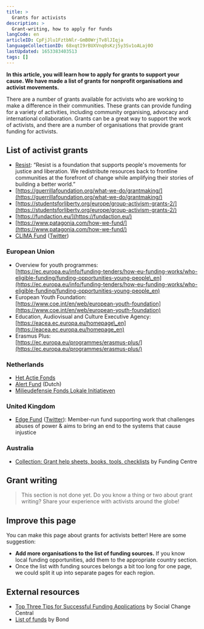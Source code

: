 ```yaml
---
title: >
  Grants for activists
description: >
  Grant-writing, how to apply for funds
langCode: en
articleID: CpFjJlu1FztbNlr-GmB0WrjTv8lJIqja
languageCollectionID: 68xqtI9rBUXVnq0sKzj5y3Sv1oALaj0O
lastUpdated: 1653383403513
tags: []
---
```


**In this article, you will learn how to apply for grants to support your cause. We have made a list of grants for nonprofit organisations and activist movements.**

There are a number of grants available for activists who are working to make a difference in their communities. These grants can provide funding for a variety of activities, including community organising, advocacy and international collaboration. Grants can be a great way to support the work of activists, and there are a number of organisations that provide grant funding for activists.

## List of activist grants

-   [Resist](http://resist.org/): “Resist is a foundation that supports people's movements for justice and liberation. We redistribute resources back to frontline communities at the forefront of change while amplifying their stories of building a better world.”
-   [https://guerrillafoundation.org/what-we-do/grantmaking/](https://guerrillafoundation.org/what-we-do/grantmaking/)
-   [https://studentsforliberty.org/europe/group-activism-grants-2/](https://studentsforliberty.org/europe/group-activism-grants-2/)
-   [https://fundaction.eu/](https://fundaction.eu/)
-   [https://www.patagonia.com/how-we-fund/](https://www.patagonia.com/how-we-fund/)
-   [CLIMA Fund](https://climasolutions.org) ([Twitter](https://twitter.com/grassrootsfund))

### European Union

-   Overview for youth programmes:  
    [https://ec.europa.eu/info/funding-tenders/how-eu-funding-works/who-eligible-funding/funding-opportunities-young-people\_en](https://ec.europa.eu/info/funding-tenders/how-eu-funding-works/who-eligible-funding/funding-opportunities-young-people_en)
-   European Youth Foundation:  
    [https://www.coe.int/en/web/european-youth-foundation](https://www.coe.int/en/web/european-youth-foundation)
-   Education, Audiovisual and Culture Executive Agency:  
    [https://eacea.ec.europa.eu/homepage\_en](https://eacea.ec.europa.eu/homepage_en)
-   Erasmus Plus:  
    [https://ec.europa.eu/programmes/erasmus-plus/](https://ec.europa.eu/programmes/erasmus-plus/)

### Netherlands

-   [Het Actie Fonds](https://hetactiefonds.nl/en/homepage/)
-   [Alert Fund](https://alertfonds.nl/en/) (Dutch)
-   [Milieudefensie Fonds Lokale Initiatieven](https://milieudefensie.nl/doe-mee/initiatievenloket/fonds-lokale-initiatieven)

### United Kingdom

-   [Edge Fund](https://www.edgefund.org.uk) ([Twitter](https://twitter.com/theedgefund)): Member-run fund supporting work that challenges abuses of power & aims to bring an end to the systems that cause injustice

### Australia

-   [Collection: Grant help sheets, books, tools, checklists](https://explore.fundingcentre.com.au/tools-resources/grants) by Funding Centre

## Grant writing

> This section is not done yet. Do you know a thing or two about grant writing? Share your experience with activists around the globe!

## Improve this page

You can make this page about grants for activists better! Here are some suggestion:

-   **Add more organisations to the list of funding sources.** If you know local funding opportunities, add them to the appropriate country section.
-   Once the list with funding sources belongs a bit too long for one page, we could split it up into separate pages for each region.

## External resources

-   [Top Three Tips for Successful Funding Applications](https://www.socialchangecentral.com/top-three-tips-for-successful-funding-applications/) by Social Change Central
-   [List of funds](https://www.bond.org.uk/funding/funding-guide) by Bond